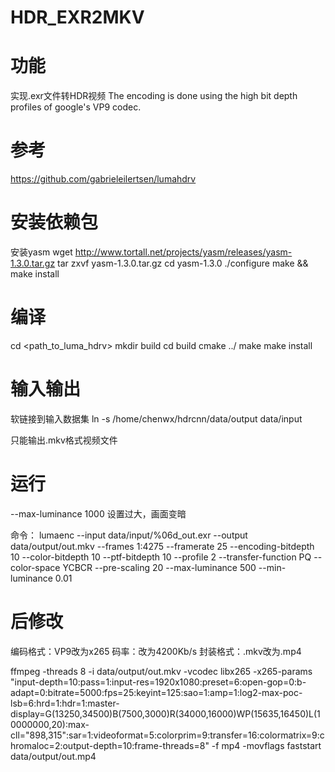# HDR_EXR2MKV

功能
=====================================================
实现.exr文件转HDR视频
The encoding is done using the high bit depth profiles of google's VP9 codec. 

参考
=====================================================
https://github.com/gabrieleilertsen/lumahdrv

安装依赖包
=====================================================
安装yasm
wget http://www.tortall.net/projects/yasm/releases/yasm-1.3.0.tar.gz
tar zxvf yasm-1.3.0.tar.gz
cd yasm-1.3.0
./configure
make && make install

编译
=====================================================
cd <path_to_luma_hdrv>
mkdir build
cd build
cmake ../
make
make install

输入输出
=====================================================
软链接到输入数据集
ln -s /home/chenwx/hdrcnn/data/output data/input

只能输出.mkv格式视频文件

运行
=====================================================
--max-luminance 1000 设置过大，画面变暗

命令：
lumaenc --input data/input/%06d_out.exr --output data/output/out.mkv --frames 1:4275 --framerate 25 --encoding-bitdepth 10 --color-bitdepth 10 --ptf-bitdepth 10 --profile 2 --transfer-function PQ --color-space YCBCR --pre-scaling 20 --max-luminance 500 --min-luminance 0.01

后修改
=====================================================
编码格式：VP9改为x265
码率：改为4200Kb/s
封装格式：.mkv改为.mp4

ffmpeg -threads 8 -i data/output/out.mkv -vcodec libx265 -x265-params "input-depth=10:pass=1:input-res=1920x1080:preset=6:open-gop=0:b-adapt=0:bitrate=5000:fps=25:keyint=125:sao=1:amp=1:log2-max-poc-lsb=6:hrd=1:hdr=1:master-display=G(13250,34500)B(7500,3000)R(34000,16000)WP(15635,16450)L(10000000,20):max-cll="898,315":sar=1:videoformat=5:colorprim=9:transfer=16:colormatrix=9:chromaloc=2:output-depth=10:frame-threads=8" -f mp4 -movflags faststart data/output/out.mp4

